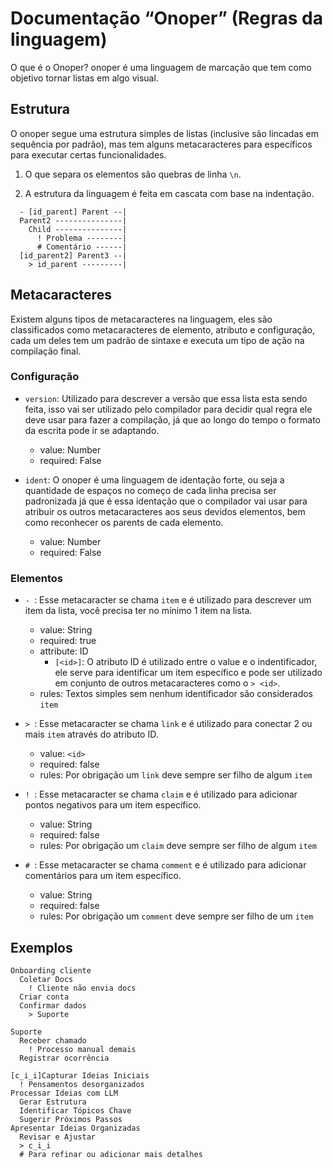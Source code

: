 # Documentação “Onoper” (Regras da linguagem)

O que é o Onoper? onoper é uma linguagem de marcação que tem como objetivo tornar listas em algo visual.

## Estrutura

O onoper segue uma estrutura simples de listas (inclusive são lincadas em sequência por padrão), mas tem alguns metacaracteres para específicos para executar certas funcionalidades.

1. O que separa os elementos são quebras de linha `\n`.

2. A estrutura da linguagem é feita em cascata com base na indentação.
    
``` onoper
  - [id_parent] Parent --|
  Parent2 ---------------|
    Child ---------------|
      ! Problema --------|
      # Comentário ------|
  [id_parent2] Parent3 --|
    > id_parent ---------|
```

## Metacaracteres

Existem alguns tipos de metacaracteres na linguagem, eles são classificados como metacaracteres de elemento, atributo e configuração, cada um deles tem um padrão de sintaxe e executa um tipo de ação na compilação final.

### Configuração

- `version`: Utilizado para descrever a versão que essa lista esta sendo feita, isso vai ser utilizado pelo compilador para decidir qual regra ele deve usar para fazer a compilação, já que ao longo do tempo o formato da escrita pode ir se adaptando.
  - value: Number
  - required: False

- `ident`: O onoper é uma linguagem de identação forte, ou seja a quantidade de espaços no começo de cada linha precisa ser padronizada já que é essa identação que o compilador vai usar para atribuir os outros metacaracteres aos seus devidos elementos, bem como reconhecer os parents de cada elemento.
  - value: Number
  - required: False

### Elementos

- `- `: Esse metacaracter se chama `item` e é utilizado para descrever um item da lista, você precisa ter no mínimo 1 item na lista.
  - value: String
  - required: true
  - attribute: ID
    - `[<id>]`: O atributo ID é utilizado entre o value e o indentificador, ele serve para identificar um item específico e pode ser utilizado em conjunto de outros metacaracteres como o `> <id>`.
  - rules: Textos simples sem nenhum identificador são considerados `item`

- `> `: Esse metacaracter se chama `link` e é utilizado para conectar 2 ou mais `item` através do atributo ID.
  - value: `<id>`
  - required: false
  - rules: Por obrigação um `link` deve sempre ser filho de algum `item`

- `! `: Esse metacaracter se chama `claim` e é utilizado para adicionar pontos negativos para um item específico.
  - value: String
  - required: false
  - rules: Por obrigação um `claim` deve sempre ser filho de algum `item`

- `# `: Esse metacaracter se chama `comment` e é utilizado para adicionar comentários para um item específico.
  - value: String
  - required: false
  - rules: Por obrigação um `comment` deve sempre ser filho de um `item`

## Exemplos

``` onoper
Onboarding cliente
  Coletar Docs
    ! Cliente não envia docs
  Criar conta
  Confirmar dados
    > Suporte

Suporte
  Receber chamado
    ! Processo manual demais
  Registrar ocorrência
```

``` onoper
[c_i_i]Capturar Ideias Iniciais
  ! Pensamentos desorganizados
Processar Ideias com LLM
  Gerar Estrutura
  Identificar Tópicos Chave
  Sugerir Próximos Passos
Apresentar Ideias Organizadas
  Revisar e Ajustar
  > c_i_i
  # Para refinar ou adicionar mais detalhes
```
